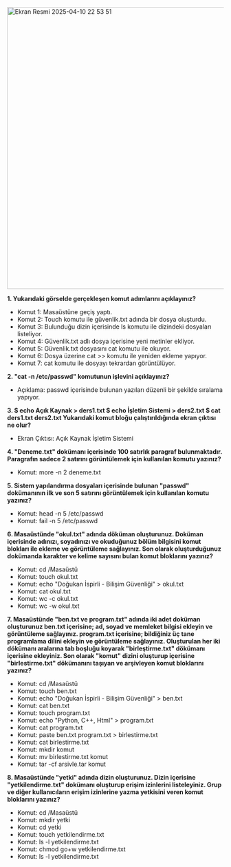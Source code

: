
<img width="656" alt="Ekran Resmi 2025-04-10 22 53 51" src="https://github.com/user-attachments/assets/885c5a19-59dd-43df-8a0f-1a3454835ada" />


**1. Yukarıdaki görselde gerçekleşen komut adımlarını açıklayınız?**
- Komut 1: Masaüstüne geçiş yaptı.
- Komut 2: Touch komutu ile güvenlik.txt adında bir dosya oluşturdu.
- Komut 3: Bulunduğu dizin içerisinde ls komutu ile dizindeki dosyaları listeliyor.
- Komut 4: Güvenlik.txt adlı dosya içerisine yeni metinler ekliyor.
- Komut 5: Güvenlik.txt dosyasını cat komutu ile okuyor.
- Komut 6: Dosya üzerine cat >> komutu ile yeniden ekleme yapıyor.
- Komut 7: cat komutu ile dosyayı tekrardan görüntülüyor.

**2. "cat -n /etc/passwd" komutunun işlevini açıklayınız?**
- Açıklama: passwd içerisinde bulunan yazıları düzenli bir şekilde sıralama yapıyor.

**3. $ echo Açık Kaynak > ders1.txt
   $ echo İşletim Sistemi > ders2.txt
   $ cat ders1.txt ders2.txt
Yukarıdaki komut bloğu çalıştırıldığında ekran çıktısı ne olur?**
- Ekran Çıktısı: Açık Kaynak
               İşletim Sistemi

**4. "Deneme.txt" dokümanı içerisinde 100 satırlık paragraf bulunmaktadır. Paragrafın sadece 2 satırını görüntülemek için kullanılan komutu yazınız?**
- Komut: more -n 2 deneme.txt

**5. Sistem yapılandırma dosyaları içerisinde bulunan "passwd" dokümanının ilk ve son 5 satırını görüntülemek için kullanılan komutu yazınız?**
- Komut: head -n 5 /etc/passwd
- Komut: fail -n 5 /etc/passwd

**6. Masaüstünde "okul.txt" adında döküman oluşturunuz. Doküman içerisinde adınızı, soyadınızı ve okuduğunuz bölüm bilgisini komut blokları ile ekleme ve görüntüleme sağlayınız. Son olarak oluşturduğunuz dokümanda karakter ve kelime sayısını bulan komut bloklarını yazınız?**
- Komut: cd /Masaüstü
- Komut: touch okul.txt
- Komut: echo "Doğukan İspirli - Bilişim Güvenliği" > okul.txt
- Komut: cat okul.txt
- Komut: wc -c okul.txt
- Komut: wc -w okul.txt

**7. Masaüstünde "ben.txt ve program.txt" adında iki adet doküman oluşturunuz ben.txt içerisine; ad, soyad ve memleket bilgisi ekleyin ve görüntüleme sağlayınız. program.txt içerisine; bildiğiniz üç tane programlama dilini ekleyin ve görüntüleme sağlayınız.
Oluşturulan her iki dökümanı aralarına tab boşluğu koyarak "birleştirme.txt" dökümanı içerisine ekleyiniz.
Son olarak "komut" dizini oluşturup içerisine "birlestirme.txt" dökümanını taşıyan ve arşivleyen komut bloklarını yazınız?**
- Komut: cd /Masaüstü
- Komut: touch ben.txt
- Komut: echo "Doğukan İspirli - Bilişim Güvenliği" > ben.txt
- Komut: cat ben.txt
- Komut: touch program.txt
- Komut: echo "Python, C++, Html" > program.txt
- Komut: cat program.txt
- Komut: paste ben.txt program.txt > birlestirme.txt
- Komut: cat birlestirme.txt
- Komut: mkdir komut
- Komut: mv birlestirme.txt komut
- Komut: tar  -cf arsivle.tar komut

**8. Masaüstünde "yetki" adında dizin oluşturunuz. Dizin içerisine "yetkilendirme.txt" dokümanı oluşturup erişim izinlerini listeleyiniz. Grup ve diğer kullanıcıların erişim izinlerine yazma yetkisini veren komut bloklarını yazınız?**
- Komut: cd /Masaüstü
- Komut: mkdir yetki
- Komut: cd yetki
- Komut: touch yetkilendirme.txt
- Komut: ls -l yetkilendirme.txt
- Komut: chmod go+w yetkilendirme.txt
- Komut: ls -l yetkilendirme.txt
